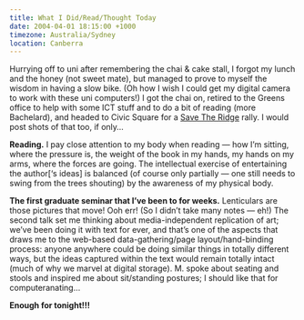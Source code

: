 ```yaml
---
title: What I Did/Read/Thought Today
date: 2004-04-01 18:15:00 +1000
timezone: Australia/Sydney
location: Canberra
---
```

Hurrying off to uni after remembering the chai & cake stall, I forgot my lunch and the honey 
(not sweet mate), but managed to prove to myself the wisdom in having a slow bike.
(Oh how I wish I could get my digital camera to work with these uni computers!)
I got the chai on, retired to the Greens office to help with some ICT stuff and to do a bit of reading (more Bachelard), and headed to Civic Square for a [Save The Ridge](http://www.savetheridge.org.au/) rally. I would post shots of that too, if only…

**Reading.** I pay close attention to my body when reading — how I’m sitting, where the pressure is, the weight of the book in my hands, my hands on my arms, where the forces are going. The intellectual exercise of entertaining the author[‘s ideas] is balanced (of course only partially — one still needs to swing from the trees shouting) by the awareness of my physical body.

**The first graduate seminar that I’ve been to for weeks.** Lenticulars are those pictures that move! Ooh err! (So I didn’t take many notes — eh!) The second talk set me thinking about media-independent replication of art; we’ve been doing it with text for ever, and that’s one of the aspects that draws me to the web-based data-gathering/page layout/hand-binding process: anyone anywhere could be doing similar things in totally different ways, but the ideas captured within the text would remain totally intact (much of why we marvel at digital storage). M. spoke about seating and stools and inspired me about sit/standing postures; I should like that for computeranating…

**Enough for tonight!!!**
